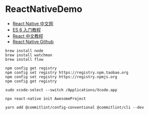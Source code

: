 # ReactNativeDemo

- [React Native 中文网](https://reactnative.cn/docs/getting-started/)
- [ES 6 入门教程](http://es6.ruanyifeng.com/)
- [React 中文教程](https://react.docschina.org/tutorial/tutorial.html)
- [React Native Github](https://github.com/reactnativecn/react-native-guide)

```
brew install node
brew install watchman
brew install flow

npm config get registry
npm config set registry https://registry.npm.taobao.org
npm config set registry https://registry.npmjs.org
npm config get registry

sudo xcode-select --switch /Applications/Xcode.app

npx react-native init AwesomeProject

yarn add @commitlint/config-conventional @commitlint/cli --dev
```
